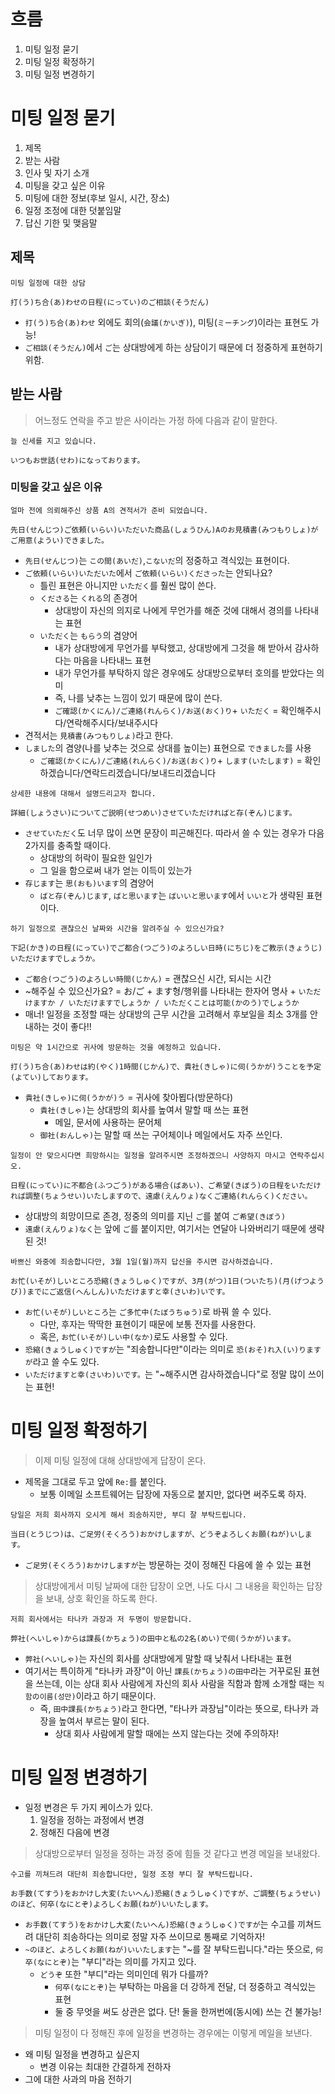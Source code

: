 # 흐름
1. 미팅 일정 묻기
2. 미팅 일정 확정하기
3. 미팅 일정 변경하기
# 미팅 일정 묻기
1. 제목
2. 받는 사람
3. 인사 및 자기 소개
4. 미팅을 갖고 싶은 이유
5. 미팅에 대한 정보(후보 일시, 시간, 장소)
6. 일정 조정에 대한 덧붙임말
7. 답신 기한 및 맺음말
## 제목
```
미팅 일정에 대한 상담

打(う)ち合(あ)わせの日程(にってい)のご相談(そうだん)
```
- `打(う)ち合(あ)わせ` 외에도 회의(`会議(かいぎ)`), 미팅(`ミーチング`)이라는 표현도 가능!
- `ご相談(そうだん)`에서 `ご`는 상대방에게 하는 상담이기 때문에 더 정중하게 표현하기 위함.
## 받는 사람

> 어느정도 연락을 주고 받은 사이라는 가정 하에 다음과 같이 말한다.

```
늘 신세를 지고 있습니다.

いつもお世話(せわ)になっております。
```
### 미팅을 갖고 싶은 이유
```
얼마 전에 의뢰해주신 상품 A의 견적서가 준비 되었습니다.

先日(せんじつ)ご依頼(いらい)いただいた商品(しょうひん)Aのお見積書(みつもりしょ)がご用意(ようい)できました。
```
- `先日(せんじつ)`는 `この間(あいだ)`,`こないだ`의 정중하고 격식있는 표현이다.
- `ご依頼(いらい)いただいた`에서 `ご依頼(いらい)くださった`는 안되나요?
	- 틀린 표현은 아니지만 `いただく`를 훨씬 많이 쓴다.
	- `くださる`는 `くれる`의 존경어
		- 상대방이 자신의 의지로 나에게 무언가를 해준 것에 대해서 경의를 나타내는 표현
	- `いただく`는 `もらう`의 겸양어
		- 내가 상대방에게 무언가를 부탁했고, 상대방에게 그것을 해 받아서 감사하다는 마음을 나타내느 표현
		- 내가 무언가를 부탁하지 않은 경우에도 상대방으로부터 호의를 받았다는 의미
		- 즉, 나를 낮추는 느낌이 있기 때문에 많이 쓴다.
		- `ご確認(かくにん)/ご連絡(れんらく)/お送(おく)り`+ `いただく` = 확인해주시다/연락해주시다/보내주시다
- 견적서는 `見積書(みつもりしょ)`라고 한다.
- `しました`의 겸양(나를 낮추는 것으로 상대를 높이는) 표현으로 `できました`를 사용
	- `ご確認(かくにん)/ご連絡(れんらく)/お送(おく)り`+ `します(いたします)` = 확인하겠습니다/연락드리겠습니다/보내드리겠습니다
```
상세한 내용에 대해서 설명드리고자 합니다.

詳細(しょうさい)についてご説明(せつめい)させていただければと存(ぞん)じます。
```
- `させていただく`도 너무 많이 쓰면 문장이 피곤해진다. 따라서 쓸 수 있는 경우가 다음 2가지를 충족할 때이다.
	- 상대방의 허락이 필요한 일인가
	- 그 일을 함으로써 내가 얻는 이득이 있는가
- `存じます`는 `思(おも)います`의 겸양어
	- `ばと存(ぞん)じます`, `ばと思います`는 `ばいいと思います`에서 `いいと`가 생략된 표현이다.
```
하기 일정으로 괜찮으신 날짜와 시간을 알려주실 수 있으신가요?

下記(かき)の日程(にってい)でご都合(つごう)のよろしい日時(にちじ)をご教示(きょうじ)いただけますでしょうか。
```
- `ご都合(つごう)のよろしい時間(じかん)` = 괜찮으신 시간, 되시는 시간
- ~해주실 수 있으신가요? = お/ご + ます형/행위를 나타내는 한자어 명사 + `いただけますか / いただけますでしょうか / いただくことは可能(かのう)でしょうか`
- 매너! 일정을 조정할 때는 상대방의 근무 시간을 고려해서 후보일을 최소 3개를 안내하는 것이 좋다!!
```
미팅은 약 1시간으로 귀사에 방문하는 것을 예정하고 있습니다.

打(う)ち合(あ)わせは約(やく)1時間(じかん)で、貴社(きしゃ)に伺(うかが)うことを予定(よてい)しております。
```
- `貴社(きしゃ)に伺(うかが)う` = 귀사에 찾아뵙다(방문하다)
	- `貴社(きしゃ)`는 상대방의 회사를 높여서 말할 때 쓰는 표현
		- 메일, 문서에 사용하는 문어체
	- `御社(おんしゃ)`는 말할 때 쓰는 구어체이나 메일에서도 자주 쓰인다.
```
일정이 안 맞으시다면 희망하시는 일정을 알려주시면 조정하겠으니 사양하지 마시고 연락주십시오.

日程(にってい)に不都合(ふつごう)がある場合(ばあい)、ご希望(きぼう)の日程をいただければ調整(ちょうせい)いたしますので、遠慮(えんりょ)なくご連絡(れんらく)ください。
```
- 상대방의 희망이므로 존경, 정중의 의미를 지닌 `ご`를 붙여 `ご希望(きぼう)`
- `遠慮(えんりょ)なく`는 앞에 `ご`를 붙이지만, 여기서는 연달아 나와버리기 때문에 생략된 것!
```
바쁘신 와중에 죄송합니다만, 3월 1일(월)까지 답신을 주시면 감사하겠습니다.

お忙(いそが)しいところ恐縮(きょうしゅく)ですが、3月(がつ)1日(ついたち)(月(げつようび))までにご返信(へんしん)いただけますと幸(さいわ)いです。
```
- `お忙(いそが)しいところ`는 `ご多忙中(たぼうちゅう)`로 바꿔 쓸 수 있다.
	- 다만, 후자는 딱딱한 표현이기 때문에 보통 전자를 사용한다.
	- 혹은, `お忙(いそが)しい中(なか)`로도 사용할 수 있다.
- `恐縮(きょうしゅく)ですが`는 "죄송합니다만"이라는 의미로 `恐(おそ)れ入(い)りますが`라고 쓸 수도 있다.
- `いただけますと幸(さいわ)いです。`는 "~해주시면 감사하겠습니다"로 정말 많이 쓰이는 표현!
# 미팅 일정 확정하기

> 이제 미팅 일정에 대해 상대방에게 답장이 온다.

- 제목을 그대로 두고 앞에 `Re:`를 붙인다.
	- 보통 이메일 소프트웨어는 답장에 자동으로 붙지만, 없다면 써주도록 하자.
```
당일은 저희 회사까지 오시게 해서 죄송하지만, 부디 잘 부탁드립니다.

当日(とうじつ)は、ご足労(そくろう)おかけしますが、どうぞよろしくお願(ねが)いします。
```
- `ご足労(そくろう)おかけしますが`는 방문하는 것이 정해진 다음에 쓸 수 있는 표현

> 상대방에게서 미팅 날짜에 대한 답장이 오면,
> 나도 다시 그 내용을 확인하는 답장을 보내, 상호 확인을 하도록 한다.

```
저희 회사에서는 타나카 과장과 저 두명이 방문합니다.

弊社(へいしゃ)からは課長(かちょう)の田中と私の2名(めい)で伺(うかが)います。
```
- `弊社(へいしゃ)`는 자신의 회사를 상대방에게 말할 때 낮춰서 나타내는 표현
- 여기서는 특이하게 "타나카 과장"이 아닌 `課長(かちょう)の田中`라는 거꾸로된 표현을 쓰는데, 이는 상대 회사 사람에게 자신의 회사 사람을 직함과 함께 소개할 때는 `직함の이름(성만)`이라고 하기 때문이다.
	- 즉, `田中課長(かちょう)`라고 한다면, "타나카 과장님"이라는 뜻으로, 타나카 과장을 높여서 부르는 말이 된다.
		- 상대 회사 사람에게 말할 때에는 쓰지 않는다는 것에 주의하자!
# 미팅 일정 변경하기
- 일정 변경은 두 가지 케이스가 있다.
	1. 일정을 정하는 과정에서 변경
	2. 정해진 다음에 변경

> 상대방으로부터 일정을 정하는 과정 중에 힘들 것 같다고 변경 메일을 보내왔다.

```
수고를 끼쳐드려 대단히 죄송합니다만, 일정 조정 부디 잘 부탁드립니다.

お手数(てすう)をおかけし大変(たいへん)恐縮(きょうしゅく)ですが、ご調整(ちょうせい)のほど、何卒(なにとぞ)よろしくお願(ねが)いいたします。
```
- `お手数(てすう)をおかけし大変(たいへん)恐縮(きょうしゅく)ですが`는 수고를 끼쳐드려 대단히 죄송하다는 의미로 정말 자주 쓰이므로 통째로 기억하자!
- `~のほど、よろしくお願(ねが)いいたします`는 "~를 잘 부탁드립니다."라는 뜻으로, `何卒(なにとぞ)`는 "부디"라는 의미를 가지고 있다.
	- `どうぞ` 또한 "부디"라는 의미인데 뭐가 다를까?
		- `何卒(なにとぞ)`는 부탁하는 마음을 더 강하게 전달, 더 정중하고 격식있는 표현
		- 둘 중 무엇을 써도 상관은 없다. 단! 둘을 한꺼번에(동시에) 쓰는 건 불가능!

> 미팅 일정이 다 정해진 후에 일정을 변경하는 경우에는 이렇게 메일을 보낸다.

- 왜 미팅 일정을 변경하고 싶은지
	- 변경 이유는 최대한 간결하게 전하자
- 그에 대한 사과의 마음 전하기